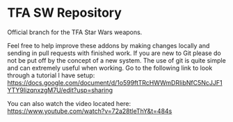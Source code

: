  TFA SW Repository
 ======
Official branch for the TFA Star Wars weapons. 

Feel free to help improve these addons by making changes locally and sending in pull requests with finished work. If you are new to Git please do not be put off by the concept of a new system. The use of git is quite simple and can extremely useful when working. Go to the following link to look through a tutorial I have setup: 
https://docs.google.com/document/d/1o599ftTRcHWWmDRIibNfC5NcJJF1YTY9IizqnxzgM7U/edit?usp=sharing

You can also watch the video located here: 
https://www.youtube.com/watch?v=72a28tleThY&t=484s